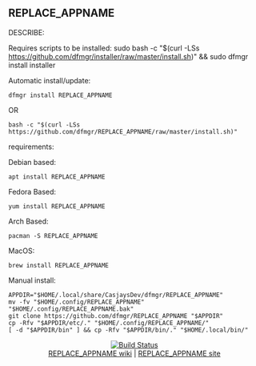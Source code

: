 ## REPLACE_APPNAME  
  
  DESCRIBE:  
  
Requires scripts to be installed: sudo bash -c "$(curl -LSs https://github.com/dfmgr/installer/raw/master/install.sh)" && sudo dfmgr install installer
  
Automatic install/update:
```shell
dfmgr install REPLACE_APPNAME
```
OR
```shell
bash -c "$(curl -LSs https://github.com/dfmgr/REPLACE_APPNAME/raw/master/install.sh)"
```
  
requirements:
  
Debian based:
```shell
apt install REPLACE_APPNAME
```  

Fedora Based:
```shell
yum install REPLACE_APPNAME
```  

Arch Based:
```shell
pacman -S REPLACE_APPNAME
```  

MacOS:  
```shell
brew install REPLACE_APPNAME
```
  
Manual install:  
  ```shell
APPDIR="$HOME/.local/share/CasjaysDev/dfmgr/REPLACE_APPNAME"
mv -fv "$HOME/.config/REPLACE_APPNAME" "$HOME/.config/REPLACE_APPNAME.bak"
git clone https://github.com/dfmgr/REPLACE_APPNAME "$APPDIR"
cp -Rfv "$APPDIR/etc/." "$HOME/.config/REPLACE_APPNAME/"
[ -d "$APPDIR/bin" ] && cp -Rfv "$APPDIR/bin/." "$HOME/.local/bin/"
```
  
<p align=center>
   <a href="https://travis-ci.com/github/dfmgr/REPLACE_APPNAME" target="_blank" rel="noopener noreferrer">
     <img src="https://travis-ci.com/dfmgr/REPLACE_APPNAME.svg?branch=master" alt="Build Status"></a><br />
  <a href="https://wiki.archlinux.org/index.php/REPLACE_APPNAME" target="_blank" rel="noopener noreferrer">REPLACE_APPNAME wiki</a>  |  
  <a href="REPLACE_APPNAME" target="_blank" rel="noopener noreferrer">REPLACE_APPNAME site</a>
</p>  

